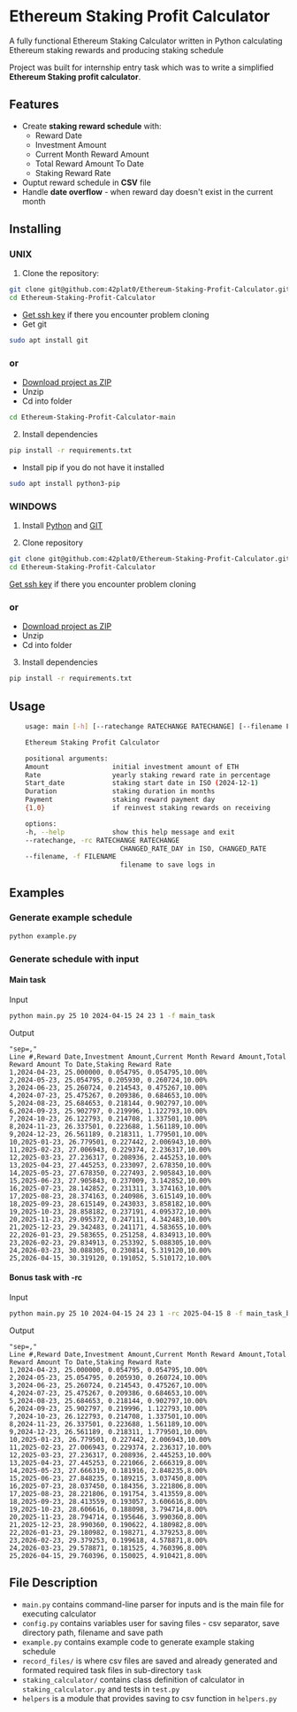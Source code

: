 # Ethereum Staking Profit Calculator

A fully functional Ethereum Staking Calculator written in Python calculating Ethereum staking rewards and producing staking schedule

Project was built for internship entry task which was to write a simplified **Ethereum Staking profit calculator**.

## Features

- Create **staking reward schedule** with:
  - Reward Date
  - Investment Amount
  - Current Month Reward Amount
  - Total Reward Amount To Date
  - Staking Reward Rate
- Ouptut reward schedule in **CSV** file
- Handle **date overflow** - when reward day doesn't exist in the current month

## Installing

### UNIX
1. Clone the repository:


```bash
git clone git@github.com:42plat0/Ethereum-Staking-Profit-Calculator.git
cd Ethereum-Staking-Profit-Calculator
```
- [Get ssh key](https://docs.github.com/en/authentication/connecting-to-github-with-ssh/generating-a-new-ssh-key-and-adding-it-to-the-ssh-agent) if there you encounter problem cloning
- Get git 
```bash
sudo apt install git
```
### or

- [Download project as ZIP](https://github.com/42plat0/Ethereum-Staking-Profit-Calculator/archive/refs/heads/main.zip)
- Unzip
- Cd into folder

```bash
cd Ethereum-Staking-Profit-Calculator-main
```

2. Install dependencies

```bash
pip install -r requirements.txt
```

- Install pip if you do not have it installed

```bash
sudo apt install python3-pip
```

### WINDOWS

1. Install [Python](https://www.python.org/ftp/python/3.12.8/python-3.12.8-amd64.exe) and [GIT](https://git-scm.com/downloads/win)

2. Clone repository


```bash
git clone git@github.com:42plat0/Ethereum-Staking-Profit-Calculator.git
cd Ethereum-Staking-Profit-Calculator
```
[Get ssh key](https://docs.github.com/en/authentication/connecting-to-github-with-ssh/generating-a-new-ssh-key-and-adding-it-to-the-ssh-agent) if there you encounter problem cloning

### or

- [Download project as ZIP](https://github.com/42plat0/Ethereum-Staking-Profit-Calculator/archive/refs/heads/main.zip)
- Unzip
- Cd into folder

3. Install dependencies

```bash
pip install -r requirements.txt
```

## Usage

```bash
    usage: main [-h] [--ratechange RATECHANGE RATECHANGE] [--filename FILENAME] Amount Rate Start_date Duration Payment {1,0}

    Ethereum Staking Profit Calculator

    positional arguments:
    Amount                initial investment amount of ETH
    Rate                  yearly staking reward rate in percentage
    Start_date            staking start date in ISO (2024-12-1)
    Duration              staking duration in months
    Payment               staking reward payment day
    {1,0}                 if reinvest staking rewards on receiving

    options:
    -h, --help            show this help message and exit
    --ratechange, -rc RATECHANGE RATECHANGE
                            CHANGED_RATE_DAY in ISO, CHANGED_RATE
    --filename, -f FILENAME
                            filename to save logs in
```

## Examples

### Generate example schedule

```bash
python example.py
```

### Generate schedule with input

#### Main task

Input
```bash
python main.py 25 10 2024-04-15 24 23 1 -f main_task
```

Output

```csv
"sep=,"
Line #,Reward Date,Investment Amount,Current Month Reward Amount,Total Reward Amount To Date,Staking Reward Rate
1,2024-04-23, 25.000000, 0.054795, 0.054795,10.00%
2,2024-05-23, 25.054795, 0.205930, 0.260724,10.00%
3,2024-06-23, 25.260724, 0.214543, 0.475267,10.00%
4,2024-07-23, 25.475267, 0.209386, 0.684653,10.00%
5,2024-08-23, 25.684653, 0.218144, 0.902797,10.00%
6,2024-09-23, 25.902797, 0.219996, 1.122793,10.00%
7,2024-10-23, 26.122793, 0.214708, 1.337501,10.00%
8,2024-11-23, 26.337501, 0.223688, 1.561189,10.00%
9,2024-12-23, 26.561189, 0.218311, 1.779501,10.00%
10,2025-01-23, 26.779501, 0.227442, 2.006943,10.00%
11,2025-02-23, 27.006943, 0.229374, 2.236317,10.00%
12,2025-03-23, 27.236317, 0.208936, 2.445253,10.00%
13,2025-04-23, 27.445253, 0.233097, 2.678350,10.00%
14,2025-05-23, 27.678350, 0.227493, 2.905843,10.00%
15,2025-06-23, 27.905843, 0.237009, 3.142852,10.00%
16,2025-07-23, 28.142852, 0.231311, 3.374163,10.00%
17,2025-08-23, 28.374163, 0.240986, 3.615149,10.00%
18,2025-09-23, 28.615149, 0.243033, 3.858182,10.00%
19,2025-10-23, 28.858182, 0.237191, 4.095372,10.00%
20,2025-11-23, 29.095372, 0.247111, 4.342483,10.00%
21,2025-12-23, 29.342483, 0.241171, 4.583655,10.00%
22,2026-01-23, 29.583655, 0.251258, 4.834913,10.00%
23,2026-02-23, 29.834913, 0.253392, 5.088305,10.00%
24,2026-03-23, 30.088305, 0.230814, 5.319120,10.00%
25,2026-04-15, 30.319120, 0.191052, 5.510172,10.00%
```

#### Bonus task with -rc
Input

```bash
python main.py 25 10 2024-04-15 24 23 1 -rc 2025-04-15 8 -f main_task_bonus
```

Output

```csv
"sep=,"
Line #,Reward Date,Investment Amount,Current Month Reward Amount,Total Reward Amount To Date,Staking Reward Rate
1,2024-04-23, 25.000000, 0.054795, 0.054795,10.00%
2,2024-05-23, 25.054795, 0.205930, 0.260724,10.00%
3,2024-06-23, 25.260724, 0.214543, 0.475267,10.00%
4,2024-07-23, 25.475267, 0.209386, 0.684653,10.00%
5,2024-08-23, 25.684653, 0.218144, 0.902797,10.00%
6,2024-09-23, 25.902797, 0.219996, 1.122793,10.00%
7,2024-10-23, 26.122793, 0.214708, 1.337501,10.00%
8,2024-11-23, 26.337501, 0.223688, 1.561189,10.00%
9,2024-12-23, 26.561189, 0.218311, 1.779501,10.00%
10,2025-01-23, 26.779501, 0.227442, 2.006943,10.00%
11,2025-02-23, 27.006943, 0.229374, 2.236317,10.00%
12,2025-03-23, 27.236317, 0.208936, 2.445253,10.00%
13,2025-04-23, 27.445253, 0.221066, 2.666319,8.00%
14,2025-05-23, 27.666319, 0.181916, 2.848235,8.00%
15,2025-06-23, 27.848235, 0.189215, 3.037450,8.00%
16,2025-07-23, 28.037450, 0.184356, 3.221806,8.00%
17,2025-08-23, 28.221806, 0.191754, 3.413559,8.00%
18,2025-09-23, 28.413559, 0.193057, 3.606616,8.00%
19,2025-10-23, 28.606616, 0.188098, 3.794714,8.00%
20,2025-11-23, 28.794714, 0.195646, 3.990360,8.00%
21,2025-12-23, 28.990360, 0.190622, 4.180982,8.00%
22,2026-01-23, 29.180982, 0.198271, 4.379253,8.00%
23,2026-02-23, 29.379253, 0.199618, 4.578871,8.00%
24,2026-03-23, 29.578871, 0.181525, 4.760396,8.00%
25,2026-04-15, 29.760396, 0.150025, 4.910421,8.00%
```

## File Description

- `main.py` contains command-line parser for inputs and is the main file for executing calculator
- `config.py` contains variables user for saving files - csv separator, save directory path, filename and save path
- `example.py` contains example code to generate example staking schedule
- `record_files/` is where csv files are saved and already generated and formated required task files in sub-directory `task`
- `staking_calculator/` contains class definition of calculator in `staking_calculator.py` and tests in `test.py`
- `helpers` is a module that provides saving to csv function in `helpers.py`